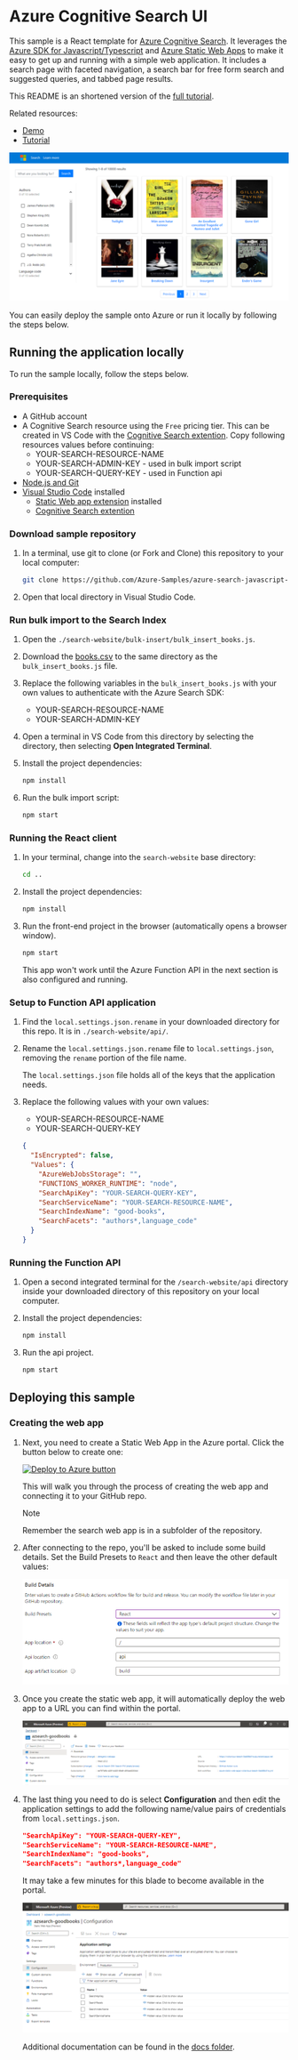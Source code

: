 # Azure Cognitive Search UI

This sample is a React template for [Azure Cognitive Search](https://docs.microsoft.com/en-us/azure/search/search-what-is-azure-search). It leverages the [Azure SDK for Javascript/Typescript](https://github.com/Azure/azure-sdk-for-js/tree/master/sdk/search/search-documents/) and [Azure Static Web Apps](https://aka.ms/swadocs) to make it easy to get up and running with a simple web application. It includes a search page with faceted navigation, a search bar for free form search and suggested queries, and tabbed page results.

This README is an shortened version of the [full tutorial](https://aka.ms/search-website-tutorial). 

Related resources: 
* [Demo](https://victorious-beach-0ab88b51e.azurestaticapps.net/)
* [Tutorial](https://aka.ms/search-website-tutorial)

![Screenshot of sample web app](./images/web-app.png)

You can easily deploy the sample onto Azure or run it locally by following the steps below.

## Running the application locally

To run the sample locally, follow the steps below.

### Prerequisites

- A GitHub account
- A Cognitive Search resource using the `Free` pricing tier. This can be created in VS Code with the [Cognitive Search extention](https://marketplace.visualstudio.com/items?itemName=ms-azuretools.vscode-azurecognitivesearch).  Copy following resources values before continuing:
    - YOUR-SEARCH-RESOURCE-NAME
    - YOUR-SEARCH-ADMIN-KEY - used in bulk import script
    - YOUR-SEARCH-QUERY-KEY - used in Function api 
- [Node.js and Git](https://nodejs.org/)
- [Visual Studio Code](https://code.visualstudio.com/?WT.mc_id=shopathome-github-jopapa) installed
    - [Static Web app extension](https://marketplace.visualstudio.com/items?itemName=ms-azuretools.vscode-azurestaticwebapps) installed
    - [Cognitive Search extention](https://marketplace.visualstudio.com/items?itemName=ms-azuretools.vscode-azurecognitivesearch)

### Download sample repository

1. In a terminal, use git to clone (or Fork and Clone) this repository to your local computer:

    ```bash
    git clone https://github.com/Azure-Samples/azure-search-javascript-samples
    ```

1. Open that local directory in Visual Studio Code.

### Run bulk import to the Search Index

1. Open the `./search-website/bulk-insert/bulk_insert_books.js`.
1. Download the [books.csv](https://raw.githubusercontent.com/zygmuntz/goodbooks-10k/master/books.csv) to the same directory as the `bulk_insert_books.js` file.
1. Replace the following variables in the `bulk_insert_books.js` with your own values to authenticate with the Azure Search SDK:

    * YOUR-SEARCH-RESOURCE-NAME
    * YOUR-SEARCH-ADMIN-KEY

1. Open a terminal in VS Code from this directory by selecting the directory, then selecting **Open Integrated Terminal**.
 
1. Install the project dependencies:

   ```bash
   npm install
   ```

1. Run the bulk import script:

    ```bash
    npm start
    ```

### Running the React client

1. In your terminal, change into the `search-website` base directory:

    ```bash
    cd ..
    ```

1. Install the project dependencies:

   ```bash
   npm install
   ```

1. Run the front-end project in the browser (automatically opens a browser window).

   ```bash
   npm start
   ```

    This app won't work until the Azure Function API in the next section is also configured and running. 

### Setup to Function API application

1. Find the `local.settings.json.rename` in your downloaded directory for this repo. It is in `./search-website/api/`.
1. Rename the `local.settings.json.rename` file to `local.settings.json`, removing the `rename` portion of the file name.

    The `local.settings.json` file holds all of the keys that the application needs.
    
1. Replace the following values with your own values:

    * YOUR-SEARCH-RESOURCE-NAME
    * YOUR-SEARCH-QUERY-KEY

  
    ```json
    {
      "IsEncrypted": false,
      "Values": {
        "AzureWebJobsStorage": "",
        "FUNCTIONS_WORKER_RUNTIME": "node",
        "SearchApiKey": "YOUR-SEARCH-QUERY-KEY",
        "SearchServiceName": "YOUR-SEARCH-RESOURCE-NAME",
        "SearchIndexName": "good-books",
        "SearchFacets": "authors*,language_code"
      }
    }
    ```

### Running the Function API

1. Open a second integrated terminal for the `/search-website/api` directory inside your downloaded directory of this repository on your local computer.

1. Install the project dependencies:

   ```bash
   npm install
   ```

1. Run the api project.

   ```bash
   npm start
   ```

## Deploying this sample

### Creating the web app

1. Next, you need to create a Static Web App in the Azure portal. Click the button below to create one:

    [![Deploy to Azure button](https://aka.ms/deploytoazurebutton)](https://portal.azure.com/?feature.customportal=false#create/Microsoft.StaticApp)

    This will walk you through the process of creating the web app and connecting it to your GitHub repo.

    > [!NOTE]
    > Remember the search web app is in a subfolder of the repository. 

1. After connecting to the repo, you'll be asked to include some build details. Set the Build Presets to `React` and then leave the other default values:

    ![Azure Static Web Apps Configuration Screenshot](./images/setup.png)

1. Once you create the static web app, it will automatically deploy the web app to a URL you can find within the portal.

    ![Azure Static Web Apps Configuration Screenshot](./images/static-web.png)

1. The last thing you need to do is select **Configuration** and then edit the application settings to add the following name/value pairs of credentials from `local.settings.json`. 

    ```json
    "SearchApiKey": "YOUR-SEARCH-QUERY-KEY",
    "SearchServiceName": "YOUR-SEARCH-RESOURCE-NAME",
    "SearchIndexName": "good-books",
    "SearchFacets": "authors*,language_code"
    ```

    It may take a few minutes for this blade to become available in the portal.

    ![Azure Static Web Apps Configuration Screenshot](./images/config.png)

    Additional documentation can be found in the [docs folder](./docs).
